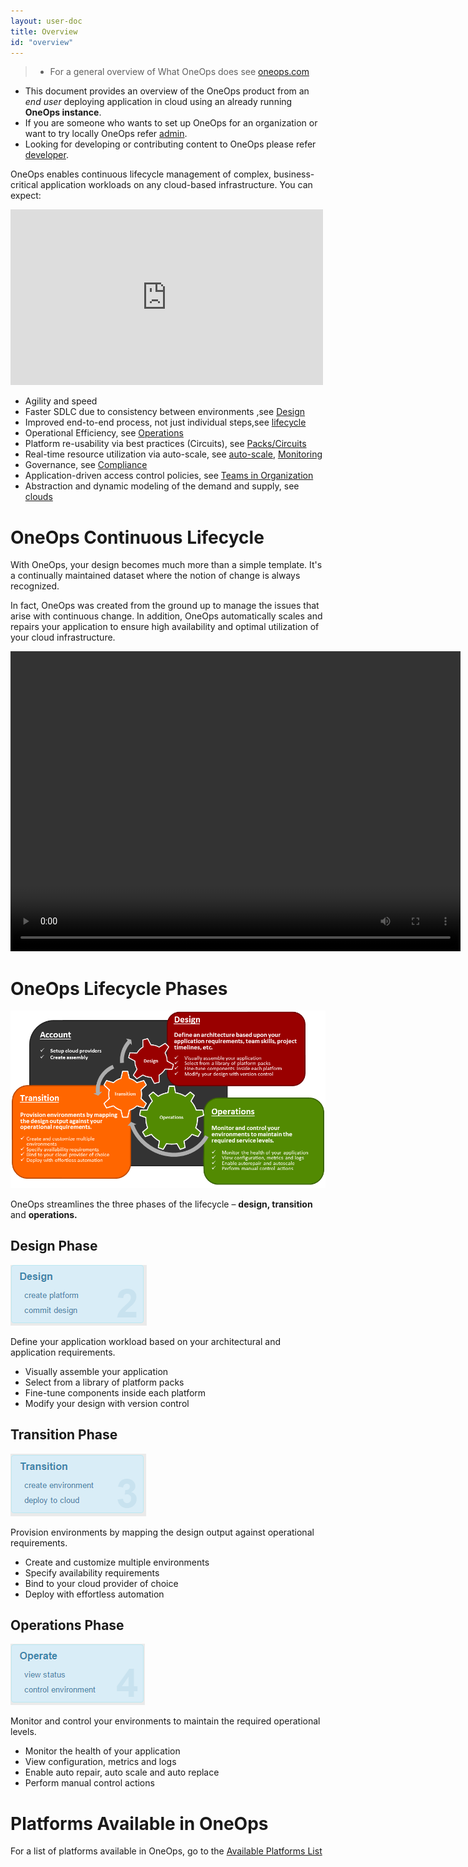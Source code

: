 ```yaml
---
layout: user-doc
title: Overview
id: "overview"
---
```


> * For a general overview of What OneOps does see [oneops.com](http://www.oneops.com)
* This document provides an overview of the OneOps product from an *end user*
deploying application in cloud  using an already running **OneOps instance**.
* If you are someone who wants to set up OneOps for an organization or want to
try locally OneOps refer [admin][].
* Looking for developing or contributing content to OneOps please refer [developer][].



OneOps enables continuous lifecycle management of complex, business-critical application workloads on any cloud-based infrastructure. You can expect:

<iframe src="https://player.vimeo.com/video/44430261" width="500" height="281" frameborder="0" webkitallowfullscreen mozallowfullscreen allowfullscreen></iframe><br/>


* Agility and speed
* Faster SDLC due to consistency between environments ,see [Design][]
* Improved end-to-end process, not just individual steps,see [lifecycle][]
* Operational Efficiency, see [Operations][]
* Platform re-usability via best practices (Circuits), see [Packs/Circuits][]
* Real-time resource utilization via auto-scale, see [auto-scale][], [Monitoring][]
* Governance, see [Compliance][]
* Application-driven access control policies, see [Teams in Organization][]
* Abstraction and dynamic modeling of the demand and supply, see [clouds][]


# OneOps Continuous Lifecycle

With OneOps, your design becomes much more than a simple template. It's a
continually maintained dataset where the notion of change is always recognized.

In fact, OneOps was created from the ground up to manage the issues that arise with
continuous change. In addition, OneOps automatically scales and repairs your
application to ensure high availability and optimal utilization of your cloud infrastructure.

<video width="720" height="480" preload="metadata" controls="" class="grovo-video">
    <source src="http://videos.grovo.com/0515_walmart-what-is-oneops_4668.webm?vpv=1" type="video/webm">
    Your browser does not implement HTML5 video.
</video>

# OneOps Lifecycle Phases

![OneOps Product Overview](/assets/docs/local/images/oneops-product-overview.png)

OneOps streamlines the three phases of the lifecycle – **design, transition** and **operations.**

## Design Phase

![Basic Introduction Continuous Lifecycle Design](/assets/docs/local/images/basic-introduction-continuous-lifecycle-design.png)

Define your application workload based on your architectural and application requirements.

* Visually assemble your application
* Select from a library of platform packs
* Fine-tune components inside each platform
* Modify your design with version control

## Transition Phase

![Basic Introduction Transition Lifecycle Transition](/assets/docs/local/images/basic-introduction-continuous-lifecycle-transition.png)

Provision environments by mapping the design output against operational requirements.

* Create and customize multiple environments
* Specify availability requirements
* Bind to your cloud provider of choice
* Deploy with effortless automation

## Operations Phase

![Basic Introduction Continuous Lifecycle Operations](/assets/docs/local/images/basic-introduction-continuous-lifecycle-operations.png)

Monitor and control your environments to maintain the required operational levels.

* Monitor the health of your application
* View configuration, metrics and logs
* Enable auto repair, auto scale and auto replace
* Perform manual control actions

# Platforms Available in OneOps

For a list of platforms available in OneOps, go to the [Available Platforms List][]

[admin]:/documentation/admin.html
[developer]:/documentation/developers.html
[user]:/documentation/user.html
[Design]:/documentation/user/key-concepts/#design-in-oneops
[Transition]:/documentation/user/key-concepts/#transition-in-oneops
[Operations]:/documentation/user/key-concepts/#operations-in-oneops
[Add a Platform]:/documentation/user/how-to/add-a-platform-to-a-design.html
[platforms]:/documentation/user/key-concepts/#platform
[Platform Dependency]:/documentation/user/references/#platform-links-reference.html
[Environment]:/documentation/user/key-concepts/#environment
[Components]:/documentation/user/key-concepts/#component
[catalogs]:/documentation/user/how-to/catalogs.html
[Packs/Circuits]:/documentation/user/references/platform-packs.html
[Availability Modes]:/documentation/user/references/availability-modes.html
[Environment Profiles]:/documentation/user/references/environment-profiles.html
[Detailed Environment]:/documentation/user/references/environment.html
[Detailed Transition]:/documentation/user/references/transition.html
[Monitoring]:/documentation/user/references/monitoring-reference.html
[Assembly]:/documentation/user/key-concepts/#assembly
[deployment-architecture-overview]:/documentation/user/key-concepts/#deployment-architecture-overview
[Account]:/documentation/user/how-to/set-up-your-user-account.html
[clouds]:/documentation/user/references/cloud.html
[platforms]:/documentation/user/references/platform-packs.html
[create assembly]:/documentation/user/how-to/create-assemblies-to-design-applications.html
[create design]:/documentation/user/how-to/add-a-new-cloud.html
[create platform]:/documentation/user/how-to/add-a-platform-to-a-design.html
[commit design]:/documentation/user/how-to/add-a-platform-to-a-design.html
[create environment]:/documentation/user/how-to/create-an-environment.html
[deploy to cloud]:/documentation/user/how-to/deploy-to-cloud.html
[view status]:/documentation/user/how-to/create-an-environment.html
[view status]:/documentation/user/how-to/control-environment.html
[initial set up]:/documentation/user/getting-started/index.html
[Teams in Organization]:/documentation/user/how-to/create-a-team-in-an-organization.html
[Add a User to a Team]:/documentation/user/how-to/add-a-user-to-a-team.html
[lifecycle]:/documentation/user/key-concepts/#oneops-lifecycle-phases
[clouds]:/documentation/user/references/cloud.html
[auto-scale]:/documentation/user/references/auto-scale.html
[Compliance]:/documentation/user/references/compliance.html
[Available Platforms List]:/documentation/user/references/available-platforms-list.html
